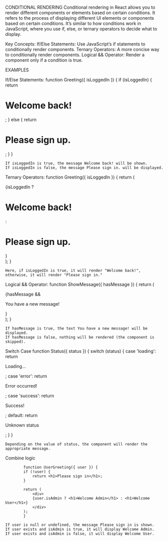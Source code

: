 CONDITIONAL RENDERING
Conditional rendering in React allows you to render different components or elements based on certain conditions. It refers to the process of displaying different UI elements or components based on certain conditions. It’s similar to how conditions work in JavaScript, where you use if, else, or ternary operators to decide what to display.

Key Concepts:
If/Else Statements: Use JavaScript’s if statements to conditionally render components.
Ternary Operators: A more concise way to conditionally render components.
Logical && Operator: Render a component only if a condition is true.

EXAMPLES 

If/Else Statements:
            function Greeting({ isLoggedIn }) {
            if (isLoggedIn) {
                return <h1>Welcome back!</h1>;
            } else {
                return <h1>Please sign up.</h1>;
            }
            }

    If isLoggedIn is true, the message Welcome back! will be shown.
    If isLoggedIn is false, the message Please sign in. will be displayed.

Ternary Operators:
            function Greeting({ isLoggedIn }) {
            return (
                <div>
                {isLoggedIn ? <h1>Welcome back!</h1> : <h1>Please sign up.</h1>}
                </div>
            );
            }

    Here, if isLoggedIn is true, it will render "Welcome back!", otherwise, it will render "Please sign in."

Logical && Operator:
          function ShowMessage({ hasMessage }) {
            return (
                <div>
                {hasMessage && <p>You have a new message!</p>}
                </div>
            );
            }


    If hasMessage is true, the text You have a new message! will be displayed.
    If hasMessage is false, nothing will be rendered (the component is skipped).

Switch Case
            function Status({ status }) {
            switch (status) {
                case 'loading':
                return <p>Loading...</p>;
                case 'error':
                return <p>Error occurred!</p>;
                case 'success':
                return <p>Success!</p>;
                default:
                return <p>Unknown status</p>;
            }
            }

    Depending on the value of status, the component will render the appropriate message.

Combine logic

            function UserGreeting({ user }) {
            if (!user) {
                return <h1>Please sign in</h1>;
            }

            return (
                <div>
                {user.isAdmin ? <h1>Welcome Admin</h1> : <h1>Welcome User</h1>}
                </div>
            );
            }

    If user is null or undefined, the message Please sign in is shown.
    If user exists and isAdmin is true, it will display Welcome Admin.
    If user exists and isAdmin is false, it will display Welcome User.